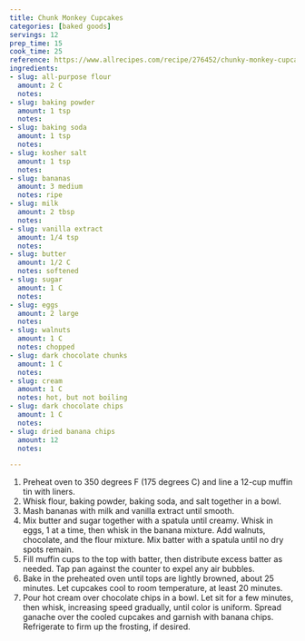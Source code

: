 ```yaml
---
title: Chunk Monkey Cupcakes
categories: [baked goods]
servings: 12
prep_time: 15
cook_time: 25
reference: https://www.allrecipes.com/recipe/276452/chunky-monkey-cupcakes/
ingredients:
- slug: all-purpose flour
  amount: 2 C
  notes:
- slug: baking powder
  amount: 1 tsp
  notes:
- slug: baking soda
  amount: 1 tsp
  notes:
- slug: kosher salt
  amount: 1 tsp
  notes:
- slug: bananas
  amount: 3 medium
  notes: ripe
- slug: milk
  amount: 2 tbsp
  notes:
- slug: vanilla extract
  amount: 1/4 tsp
  notes:
- slug: butter
  amount: 1/2 C
  notes: softened
- slug: sugar
  amount: 1 C
  notes:
- slug: eggs
  amount: 2 large
  notes:
- slug: walnuts
  amount: 1 C
  notes: chopped
- slug: dark chocolate chunks
  amount: 1 C
  notes:
- slug: cream
  amount: 1 C
  notes: hot, but not boiling
- slug: dark chocolate chips
  amount: 1 C
  notes:
- slug: dried banana chips
  amount: 12
  notes:

---
```


1. Preheat oven to 350 degrees F (175 degrees C) and line a 12-cup muffin tin with liners.
2. Whisk flour, baking powder, baking soda, and salt together in a bowl.
3. Mash bananas with milk and vanilla extract until smooth.
4. Mix butter and sugar together with a spatula until creamy. Whisk in eggs, 1 at a time, then whisk in the banana mixture. Add walnuts, chocolate, and the flour mixture. Mix batter with a spatula until no dry spots remain.
5. Fill muffin cups to the top with batter, then distribute excess batter as needed. Tap pan against the counter to expel any air bubbles.
6. Bake in the preheated oven until tops are lightly browned, about 25 minutes. Let cupcakes cool to room temperature, at least 20 minutes.
7. Pour hot cream over chocolate chips in a bowl. Let sit for a few minutes, then whisk, increasing speed gradually, until color is uniform. Spread ganache over the cooled cupcakes and garnish with banana chips. Refrigerate to firm up the frosting, if desired.

